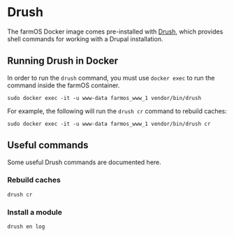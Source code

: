 # Drush

The farmOS Docker image comes pre-installed with
[Drush](https://www.drush.org), which provides shell commands for working with
a Drupal installation.

## Running Drush in Docker

In order to run the `drush` command, you must use `docker exec` to run the
command inside the farmOS container.

    sudo docker exec -it -u www-data farmos_www_1 vendor/bin/drush

For example, the following will run the `drush cr` command to rebuild caches:

    sudo docker exec -it -u www-data farmos_www_1 vendor/bin/drush cr

## Useful commands

Some useful Drush commands are documented here.

### Rebuild caches

    drush cr

### Install a module

    drush en log
